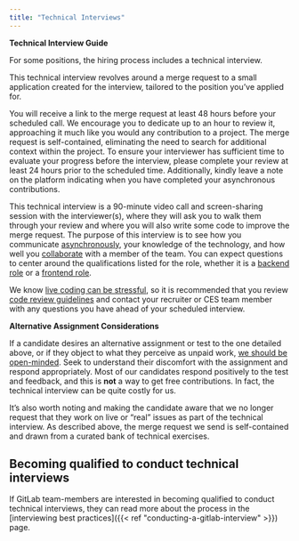 ```yaml
---
title: "Technical Interviews"
---
```


**Technical Interview Guide**

For some positions, the hiring process includes a technical interview.

This technical interview revolves around a merge request to a small application created for the interview, tailored to the position you’ve applied for.

You will receive a link to the merge request at least 48 hours before your scheduled call. We encourage you to dedicate up to an hour to review it, approaching it much like you would any contribution to a project. The merge request is self-contained, eliminating the need to search for additional context within the project. To ensure your interviewer has sufficient time to evaluate your progress before the interview, please complete your review at least 24 hours prior to the scheduled time. Additionally, kindly leave a note on the platform indicating when you have completed your asynchronous contributions.  

This technical interview is a 90-minute video call and screen-sharing session with the interviewer(s), where they will ask you to walk them through your review and where you will also write some code to improve the merge request. The purpose of this interview is to see how you communicate [asynchronously](https://handbook.gitlab.com/handbook/company/culture/all-remote/asynchronous/), your knowledge of the technology, and how well you [collaborate](https://handbook.gitlab.com/handbook/values/#collaboration) with a member of the team. You can expect questions to center around the qualifications listed for the role, whether it is a [backend role](https://handbook.gitlab.com/job-families/engineering/development/backend/) or a [frontend role](https://handbook.gitlab.com/job-families/engineering/development/frontend/#:~:text=Senior%20Frontend%20Engineer-,Frontend%20Engineers%20at%20GitLab%20work%20on%20our%20product.,engineers%20to%20solve%20common%20goals.).

We know [live coding can be stressful](https://about.gitlab.com/blog/2019/03/28/what-its-like-to-interview-at-gitlab/#stage-3-technical-interview), so it is recommended that you review [code review guidelines](https://docs.gitlab.com/ee/development/code_review.html) and contact your recruiter or CES team member with any questions you have ahead of your scheduled interview.

**Alternative Assignment Considerations**

If a candidate desires an alternative assignment or test to the one detailed above, or if they object to what they perceive as unpaid work, [we should be open-minded](https://twitter.com/sytses/status/1003789797662474240). Seek to understand their discomfort with the assignment and respond appropriately. Most of our candidates respond positively to the test and feedback, and this is **not** a way to get free contributions. In fact, the technical interview can be quite costly for us.

It’s also worth noting and making the candidate aware that we no longer request that they work on live or “real” issues as part of the technical interview. As described above, the merge request we send is self-contained and drawn from a curated bank of technical exercises.

## Becoming qualified to conduct technical interviews

If GitLab team-members are interested in becoming qualified to conduct technical interviews, they can read more about the process in the [interviewing best practices]({{< ref "conducting-a-gitlab-interview" >}}) page.

